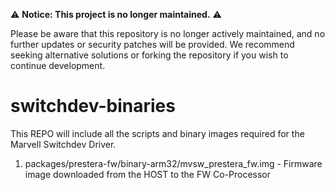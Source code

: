 ⚠️ **Notice: This project is no longer maintained.** ⚠️

Please be aware that this repository is no longer actively maintained, and no further updates or security patches will be provided. 
We recommend seeking alternative solutions or forking the repository if you wish to continue development.

# switchdev-binaries

This REPO will include all the scripts and binary images required for the Marvell Switchdev Driver.

1. packages/prestera-fw/binary-arm32/mvsw_prestera_fw.img - Firmware image downloaded from the HOST to the FW Co-Processor



